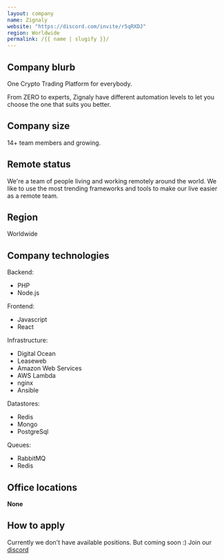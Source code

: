 ```yaml
---
layout: company
name: Zignaly
website: "https://discord.com/invite/r5qRXDJ"
region: Worldwide
permalink: /{{ name | slugify }}/
---
```


## Company blurb

One Crypto Trading Platform for everybody.

From ZERO to experts, Zignaly have different automation levels to let you choose the one that suits you better.

## Company size

14+ team members and growing.

## Remote status

We're a team of people living and working remotely around the world. We like to use the most trending frameworks and tools to make our live easier as a remote team.

## Region

Worldwide

## Company technologies

Backend:

- PHP
- Node.js

Frontend:
- Javascript
- React

Infrastructure:
- Digital Ocean
- Leaseweb
- Amazon Web Services
- AWS Lambda
- nginx
- Ansible

Datastores:

- Redis
- Mongo
- PostgreSql

Queues:

- RabbitMQ
- Redis

## Office locations

**None**

## How to apply

Currently we don't have available positions. But coming soon :) Join our [discord](https://discord.com/invite/r5qRXDJ)